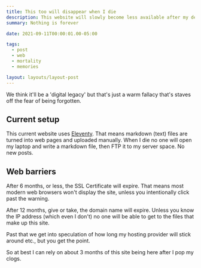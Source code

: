 ```yaml
---
title: This too will disappear when I die
description: This website will slowly become less available after my death
summary: Nothing is forever

date: 2021-09-11T00:00:01.00-05:00

tags:
  - post
  - web
  - mortality
  - memories

layout: layouts/layout-post
---
```

We think it'll be a 'digital legacy' but that's just a warm fallacy that's staves off the fear of being forgotten.

## Current setup
This current website uses [Eleventy](https://www.11ty.dev "static site generator"). That means markdown (text) files are turned into web pages and uploaded manually.  When I die no one will open my laptop and write a markdown file, then FTP it to my server space. No new posts.

## Web barriers
After 6 months, or less, the SSL Certificate will expire.  That means most modern web browsers won't display the site, unless you intentionally click past the warning.

After 12 months, give or take, the domain name will expire. Unless you know the IP address (which even I don't) no one will be able to get to the files that make up this site.

Past that we get into speculation of how long my hosting provider will stick around etc., but you get the point.

So at best I can rely on about 3 months of this site being here after I pop my clogs.


